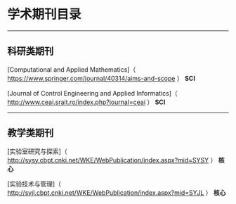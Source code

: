 

# 学术期刊目录

---

## 科研类期刊  

[Computational and Applied Mathematics]（ https://www.springer.com/journal/40314/aims-and-scope ）  **SCI**

[Journal of Control Engineering and Applied Informatics]（ http://www.ceai.srait.ro/index.php?journal=ceai ）  **SCI**

---

## 教学类期刊

[实验室研究与探索]（ http://sysy.cbpt.cnki.net/WKE/WebPublication/index.aspx?mid=SYSY ）  **核心**

[实验技术与管理]（ http://syjl.cbpt.cnki.net/WKE/WebPublication/index.aspx?mid=SYJL ）  **核心**




